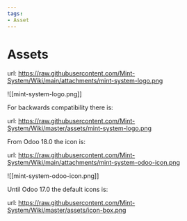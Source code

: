 ```yaml
---
tags:
- Asset
---
```

# Assets

url: <https://raw.githubusercontent.com/Mint-System/Wiki/main/attachments/mint-system-logo.png>

![[mint-system-logo.png]]

For backwards compatibility there is:

url: <https://raw.githubusercontent.com/Mint-System/Wiki/master/assets/mint-system-logo.png>

From Odoo 18.0 the icon is:

url: <https://raw.githubusercontent.com/Mint-System/Wiki/main/attachments/mint-system-odoo-icon.png>

![[mint-system-odoo-icon.png]]

Until Odoo 17.0 the default icons is:

url: <https://raw.githubusercontent.com/Mint-System/Wiki/master/assets/icon-box.png>



